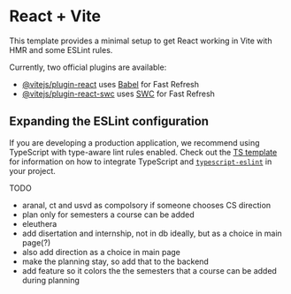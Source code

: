 # React + Vite

This template provides a minimal setup to get React working in Vite with HMR and some ESLint rules.

Currently, two official plugins are available:

- [@vitejs/plugin-react](https://github.com/vitejs/vite-plugin-react/blob/main/packages/plugin-react) uses [Babel](https://babeljs.io/) for Fast Refresh
- [@vitejs/plugin-react-swc](https://github.com/vitejs/vite-plugin-react/blob/main/packages/plugin-react-swc) uses [SWC](https://swc.rs/) for Fast Refresh

## Expanding the ESLint configuration

If you are developing a production application, we recommend using TypeScript with type-aware lint rules enabled. Check out the [TS template](https://github.com/vitejs/vite/tree/main/packages/create-vite/template-react-ts) for information on how to integrate TypeScript and [`typescript-eslint`](https://typescript-eslint.io) in your project.


TODO
- aranal, ct and usvd as compolsory if someone chooses CS direction
- plan only for semesters a course can be added
- eleuthera
- add disertation and internship, not in db ideally, but as a choice in main page(?)
- also add direction as a choice in main page
- make the planning stay, so add that to the backend
- add feature so it colors the the semesters that a course can be added during planning
